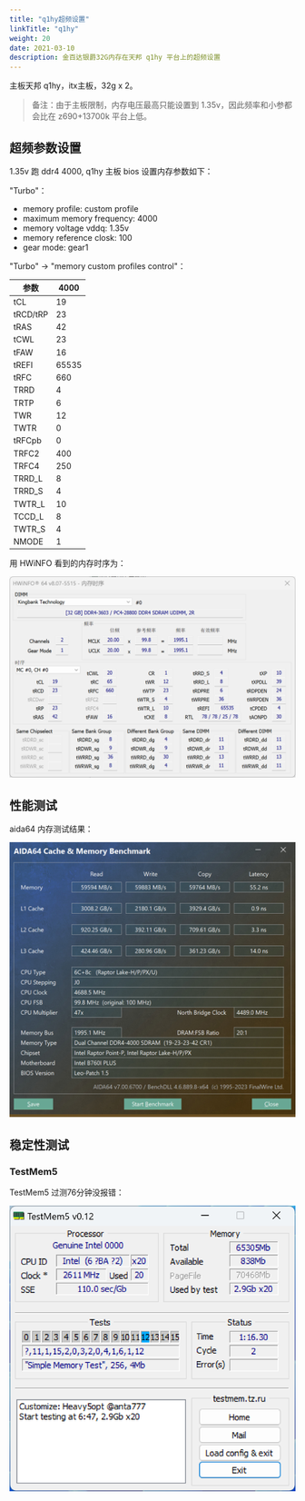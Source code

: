 ```yaml
---
title: "q1hy超频设置"
linkTitle: "q1hy"
weight: 20
date: 2021-03-10
description: 金百达银爵32G内存在天邦 q1hy 平台上的超频设置
---
```



主板天邦 q1hy，itx主板，32g x 2。

> 备注：由于主板限制，内存电压最高只能设置到 1.35v，因此频率和小参都会比在 z690+13700k 平台上低。

## 超频参数设置

1.35v 跑 ddr4 4000, q1hy 主板 bios 设置内存参数如下：

"Turbo"：

- memory profile: custom profile
- maximum memory frequency: 4000
- memory voltage vddq: 1.35v
- memory reference closk: 100
- gear mode: gear1

"Turbo" -> "memory custom profiles control"：

| 参数     | 4000  |
| -------- | ----- |
| tCL      | 19    |
| tRCD/tRP | 23    |
| tRAS     | 42    |
| tCWL     | 23    |
| tFAW     | 16    |
| tREFI    | 65535 |
| tRFC     | 660   |
| TRRD     | 4     |
| TRTP     | 6     |
| TWR      | 12    |
| TWTR     | 0     |
| tRFCpb   | 0     |
| TRFC2    | 400   |
| TRFC4    | 250   |
| TRRD_L   | 8     |
| TRRD_S   | 4     |
| TWTR_L   | 10    |
| TCCD_L   | 8     |
| TWTR_S   | 4     |
| NMODE    | 1     |

用 HWiNFO 看到的内存时序为：

![](images/hwinfo-memory-timing.png)

## 性能测试

aida64 内存测试结果：

![](images/aida64-benchmark-kingbank-32gx2-4000c19.png)

## 稳定性测试

### TestMem5

TestMem5 过测76分钟没报错：

![](images/mt5-pass.png)